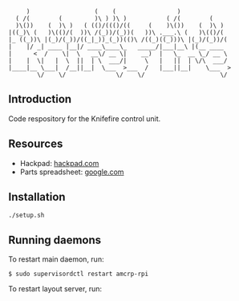          )                  (    (                 )              
      ( /(        (         )\ ) )\ )           ( /(        (     
      )\())    (  )\ )   ( (()/((()/((     (    )\())    (  )\ )  
    |((_)\ (   )\(()/(  ))\ /(_))/(_))(   ))\ .___.\ (   )\(()/(  
    |_ ((_))\ |(_)/(_))/((_|_))_(_))(()\ /((_)((_)))\ |(_)/(_))/(
    |    |/ _| ____ |__|/ ____\____\_   _____/|___|__\ |(__ ____  
    |      <  /    \|  \   __\/ __ \|    __)  |   \_  __ \_/ __ \ 
    |    |  \|   |  \  ||  | \  ___/|     \   |   ||  | \/\  ___/ 
    |____|__ \___|  /__||__|  \___  >___  /   |___||__|    \___  >
            \/    \/              \/    \/                     \/ 

## Introduction

Code respository for the Knifefire control unit.

## Resources

- Hackpad: [hackpad.com](https://hackpad.com/Y2rxSCnvC3I?eid=FhACFTjmUWD#Knife%20Fire)
- Parts spreadsheet: [google.com](https://docs.google.com/spreadsheets/d/15n-Hj6Yp601jAa1rI3kepCiGh9xlknBCLWZ6FLnBwQA/edit#gid=0)

## Installation

    ./setup.sh
    
## Running daemons

To restart main daemon, run:

    $ sudo supervisordctl restart amcrp-rpi
    
To restart layout server, run:


